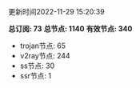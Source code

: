 更新时间2022-11-29 15:20:39

**总订阅: 73**
**总节点: 1140**
**有效节点: 340**
- trojan节点: 65
- v2ray节点: 244
- ss节点: 30
- ssr节点: 1
